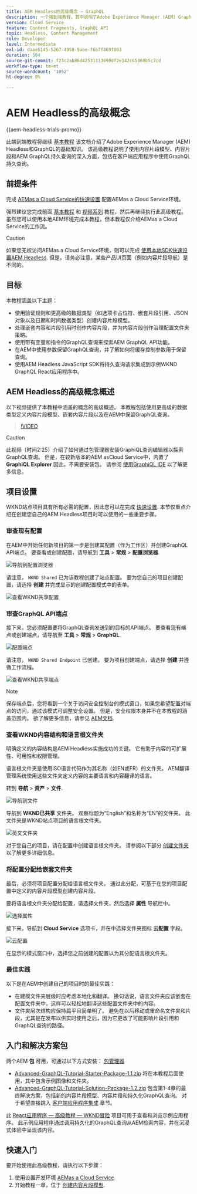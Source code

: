 ```yaml
---
title: AEM Headless的高级概念 — GraphQL
description: 一个端到端教程，其中说明了Adobe Experience Manager (AEM) GraphQL API的高级概念。
version: Cloud Service
feature: Content Fragments, GraphQL API
topic: Headless, Content Management
role: Developer
level: Intermediate
exl-id: daae6145-5267-4958-9abe-f6b7f469f803
duration: 504
source-git-commit: f23c2ab86d42531113690df2e342c65060b5c7cd
workflow-type: tm+mt
source-wordcount: '1052'
ht-degree: 0%

---
```


# AEM Headless的高级概念

{{aem-headless-trials-promo}}

此端到端教程将继续 [基本教程](../multi-step/overview.md) 该文档介绍了Adobe Experience Manager (AEM) Headless和GraphQL的基础知识。 该高级教程说明了使用内容片段模型、内容片段和AEM GraphQL持久查询的深入方面，包括在客户端应用程序中使用GraphQL持久查询。

## 前提条件

完成 [AEMas a Cloud Service的快速设置](../quick-setup/cloud-service.md) 配置AEMas a Cloud Service环境。

强烈建议您完成前面 [基本教程](../multi-step/overview.md) 和 [视频系列](../video-series/modeling-basics.md) 教程，然后再继续执行此高级教程。 虽然您可以使用本地AEM环境完成本教程，但本教程仅介绍AEMas a Cloud Service的工作流。

>[!CAUTION]
>
>如果您无权访问AEMas a Cloud Service环境，则可以完成 [使用本地SDK快速设置AEM Headless](https://experienceleague.adobe.com/docs/experience-manager-learn/getting-started-with-aem-headless/graphql/quick-setup/local-sdk.html). 但是，请务必注意，某些产品UI页面（例如内容片段导航）是不同的。



## 目标

本教程涵盖以下主题：

* 使用验证规则和更高级的数据类型（如选项卡占位符、嵌套片段引用、JSON对象以及日期和时间数据类型）创建内容片段模型。
* 处理嵌套内容和片段引用时创作内容片段，并为内容片段创作治理配置文件夹策略。
* 使用带有变量和指令的GraphQL查询来探索AEM GraphQL API功能。
* 在AEM中使用参数保留GraphQL查询，并了解如何将缓存控制参数用于保留查询。
* 使用AEM Headless JavaScript SDK将持久查询请求集成到示例WKND GraphQL React应用程序中。

## AEM Headless的高级概念概述

以下视频提供了本教程中涵盖的概念的高级概述。 本教程包括使用更高级的数据类型定义内容片段模型、嵌套内容片段以及在AEM中保留GraphQL查询。

>[!VIDEO](https://video.tv.adobe.com/v/340035?quality=12&learn=on)

>[!CAUTION]
>
>此视频（时间2:25）介绍了如何通过包管理器安装GraphiQL查询编辑器以探索GraphQL查询。 但是，在较新版本的AEM asCloud Service中，内置了 **GraphiQL Explorer** 因此，不需要安装包。 请参阅 [使用GraphiQL IDE](https://experienceleague.adobe.com/docs/experience-manager-cloud-service/content/headless/graphql-api/graphiql-ide.html) 以了解更多信息。


## 项目设置

WKND站点项目具有所有必需的配置，因此您可以在完成 [快速设置](../quick-setup/cloud-service.md). 本节仅重点介绍在创建您自己的AEM Headless项目时可以使用的一些重要步骤。


### 审查现有配置

在AEM中开始任何新项目的第一步是创建其配置（作为工作区）并创建GraphQL API端点。 要查看或创建配置，请导航到 **工具** > **常规** > **配置浏览器**.

![导航到配置浏览器](assets/overview/create-configuration.png)

请注意， `WKND Shared` 已为该教程创建了站点配置。 要为您自己的项目创建配置，请选择 **创建** 并完成显示的创建配置模式中的表单。

![查看WKND共享配置](assets/overview/review-wknd-shared-configuration.png)

### 审查GraphQL API端点

接下来，您必须配置要将GraphQL查询发送到的目标的API端点。 要查看现有端点或创建端点，请导航至 **工具** > **常规** > **GraphQL**.

![配置端点](assets/overview/endpoints.png)

请注意， `WKND Shared Endpoint` 已创建。 要为项目创建端点，请选择 **创建** 并遵循工作流程。

![查看WKND共享端点](assets/overview/review-wknd-shared-endpoint.png)

>[!NOTE]
>
> 保存端点后，您将看到一个关于访问安全控制台的模式窗口，如果您希望配置对端点的访问，通过该模式可调整安全设置。 但是，安全权限本身并不在本教程的涵盖范围内。 欲了解更多信息，请参见 [AEM文档](https://experienceleague.adobe.com/docs/experience-manager-65/administering/security/security.html).

### 查看WKND内容结构和语言根文件夹

明确定义的内容结构是AEM Headless实施成功的关键。 它有助于内容的可扩展性、可用性和权限管理。

语言根文件夹是使用ISO语言代码作为其名称（如EN或FR）的文件夹。 AEM翻译管理系统使用这些文件夹定义内容的主要语言和内容翻译的语言。

转到 **导航** > **资产** > **文件**.

![导航到文件](assets/overview/files.png)

导航到 **WKND已共享** 文件夹。 观察标题为“English”和名称为“EN”的文件夹。 此文件夹是WKND站点项目的语言根文件夹。

![英文文件夹](assets/overview/english.png)

对于您自己的项目，请在配置中创建语言根文件夹。 请参阅以下部分 [创建文件夹](/help/headless-tutorial/graphql/advanced-graphql/author-content-fragments.md#create-folders) 以了解更多详细信息。

### 将配置分配给嵌套文件夹

最后，必须将项目配置分配给语言根文件夹。 通过此分配，可基于在您的项目配置中定义的内容片段模型创建内容片段。

要将语言根文件夹分配给配置，请选择文件夹，然后选择 **属性** 导航栏中。

![选择属性](assets/overview/properties.png)

接下来，导航到 **Cloud Service** 选项卡，并在中选择文件夹图标 **云配置** 字段。

![云配置](assets/overview/cloud-conf.png)

在显示的模式窗口中，选择您之前创建的配置以为其分配语言根文件夹。

### 最佳实践

以下是在AEM中创建自己的项目时的最佳实践：

* 在建模文件夹层级时应考虑本地化和翻译。 换句话说，语言文件夹应该嵌套在配置文件夹中，这样可以轻松地翻译这些配置文件夹中的内容。
* 文件夹层次结构应保持扁平且简单明了。 避免在以后移动或重命名文件夹和片段，尤其是在发布以供实时使用之后，因为它更改了可能影响片段引用和GraphQL查询的路径。

## 入门和解决方案包

两个AEM **包** 可用，可通过以下方式安装： [包管理器](/help/headless-tutorial/graphql/advanced-graphql/author-content-fragments.md#sample-content)

* [Advanced-GraphQL-Tutorial-Starter-Package-1.1.zip](/help/headless-tutorial/graphql/advanced-graphql/assets/tutorial-files/Advanced-GraphQL-Tutorial-Starter-Package-1.1.zip) 将在本教程后面使用，其中包含示例图像和文件夹。
* [Advanced-GraphQL-Tutorial-Solution-Package-1.2.zip](/help/headless-tutorial/graphql/advanced-graphql/assets/tutorial-files/Advanced-GraphQL-Tutorial-Solution-Package-1.2.zip) 包含第1-4章的最终解决方案，包括新的内容片段模型、内容片段和持久化GraphQL查询。 对于希望直接跳入 [客户端应用程序集成](/help/headless-tutorial/graphql/advanced-graphql/client-application-integration.md) 章节。


此 [React应用程序 — 高级教程 — WKND冒险](https://github.com/adobe/aem-guides-wknd-graphql/blob/main/advanced-tutorial/README.md) 项目可用于查看和浏览示例应用程序。 此示例应用程序通过调用持久化的GraphQL查询从AEM检索内容，并在沉浸式体验中呈现该内容。

## 快速入门

要开始使用此高级教程，请执行以下步骤：

1. 使用设置开发环境 [AEMas a Cloud Service](../quick-setup/cloud-service.md).
1. 开始教程一章，位于 [创建内容片段模型](/help/headless-tutorial/graphql/advanced-graphql/create-content-fragment-models.md).
